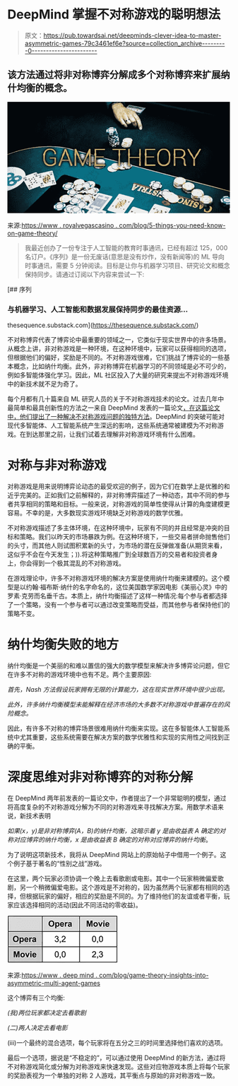# DeepMind 掌握不对称游戏的聪明想法

> 原文：<https://pub.towardsai.net/deepminds-clever-idea-to-master-asymmetric-games-79c3461ef6e?source=collection_archive---------0----------------------->

## 该方法通过将非对称博弈分解成多个对称博弈来扩展纳什均衡的概念。

![](img/548a32f733ff06d1f58a72bf3975cfc8.png)

来源:[https://www . royalvegascasino . com/blog/5-things-you-need-know-on-game-theory/](https://www.royalvegascasino.com/blog/5-things-you-need-to-know-about-game-theory/)

> 我最近创办了一份专注于人工智能的教育时事通讯，已经有超过 125，000 名订户。《序列》是一份无废话(意思是没有炒作，没有新闻等)的 ML 导向时事通讯，需要 5 分钟阅读。目标是让你与机器学习项目、研究论文和概念保持同步。请通过订阅以下内容来尝试一下:

[](https://thesequence.substack.com/) [## 序列

### 与机器学习、人工智能和数据发展保持同步的最佳资源…

thesequence.substack.com](https://thesequence.substack.com/) 

不对称博弈代表了博弈论中最重要的领域之一，它类似于现实世界中的许多场景。从概念上讲，非对称游戏是一种环境，在这种环境中，玩家可以获得相同的选项，但根据他们的偏好，奖励是不同的。不对称游戏很难，它们挑战了博弈论的一些基本概念，比如纳什均衡。此外，非对称博弈在机器学习的不同领域是必不可少的，例如多智能体强化学习。因此，ML 社区投入了大量的研究来提出不对称游戏环境中的新技术就不足为奇了。

每个月都有几十篇来自 ML 研究人员的关于不对称游戏技术的论文。过去几年中最简单和最具创新性的方法之一来自 DeepMind 发表的一篇论文[，在这篇论文中，他们提出了一种解决不对称游戏问题的独特方法](https://www.nature.com/articles/s41598-018-19194-4.pdf)。DeepMind 的突破可能对现代多智能体、人工智能系统产生深远的影响，这些系统通常被建模为不对称游戏。在到达那里之前，让我们试着去理解非对称游戏环境有什么困难。

# 对称与非对称游戏

对称游戏是用来说明博弈论动态的最受欢迎的例子，因为它们在数学上是优雅的和近乎完美的。正如我们之前解释的，非对称博弈描述了一种动态，其中不同的参与者共享相同的策略和目标。一般来说，对称游戏的简单性使得从计算的角度建模更容易。不幸的是，大多数现实游戏环境缺乏对称游戏的数学优雅。

不对称游戏描述了多主体环境，在这种环境中，玩家有不同的并且经常是冲突的目标和策略。我们以昨天的市场暴跌为例。在这种环境下，一些交易者拼命抛售他们的头寸，而其他人则试图积累新的头寸，为市场的潜在反弹做准备(从期货来看，这似乎不会在今天发生；)).将这种策略推广到全球数百万的交易者和投资者身上，你会得到一个极其混乱的不对称游戏。

在游戏理论中，许多不对称游戏环境的解决方案是使用纳什均衡来建模的。这个模型是以约翰·福布斯·纳什的名字命名的，这位美国数学家因电影《美丽心灵》中的罗素·克劳而名垂千古。本质上，纳什均衡描述了这样一种情况:每个参与者都选择了一个策略，没有一个参与者可以通过改变策略而受益，而其他参与者保持他们的策略不变。

# 纳什均衡失败的地方

纳什均衡是一个美丽的和难以置信的强大的数学模型来解决许多博弈论问题，但它在许多不对称的游戏环境中也有不足。两个主要原因:

*首先，Nash 方法假设玩家拥有无限的计算能力，这在现实世界环境中很少出现。*

*此外，许多纳什均衡模型未能解释在经济市场的大多数不对称游戏中普遍存在的风险概念。*

因此，有许多不对称的博弈场景很难用纳什均衡来实现。这在多智能体人工智能系统中尤其重要，这些系统需要在解决方案的数学优雅性和实现的实用性之间找到正确的平衡。

# 深度思维对非对称博弈的对称分解

在 DeepMind 两年前发表的一篇论文中，作者提出了一个非常聪明的模型，通过将高度复杂的不对称游戏分解为不同的对称游戏来寻找解决方案。用数学术语来说，新技术表明

*如果(x，y)是非对称博弈(A，B)的纳什均衡，这暗示着 y 是由收益表 A 确定的对称对应博弈的纳什均衡，x 是由收益表 B 确定的对称对应博弈的纳什均衡*。

为了说明这项新技术，我将从 DeepMind 网站上的原始帖子中借用一个例子。这个例子基于著名的“性别之战”游戏。

在这里，两个玩家必须协调一个晚上去看歌剧或电影。其中一个玩家稍微偏爱歌剧，另一个稍微偏爱电影。这个游戏是不对称的，因为虽然两个玩家都有相同的选择，但根据玩家的偏好，相应的奖励是不同的。为了维持他们的友谊或者平衡，玩家应该选择相同的活动(因此不同活动的零收益)。

![](img/9551c4b25fd0205a3b43629a918e5270.png)

来源:[https://www . deep mind . com/blog/game-theory-insights-into-asymmetric-multi-agent-games](https://www.deepmind.com/blog/game-theory-insights-into-asymmetric-multi-agent-games)

这个博弈有三个均衡:

*(我)两位玩家都决定去看歌剧*

*(二)两人决定去看电影*

(iii)一个最终的混合选项，每个玩家将在五分之三的时间里选择他们喜欢的选项。

最后一个选项，据说是“不稳定的”，可以通过使用 DeepMind 的新方法，通过将不对称游戏简化或分解为对称游戏来快速发现。这些对应物游戏本质上将每个玩家的奖励表视为一个单独的对称 2 人游戏，其平衡点与原始的非对称游戏一致。